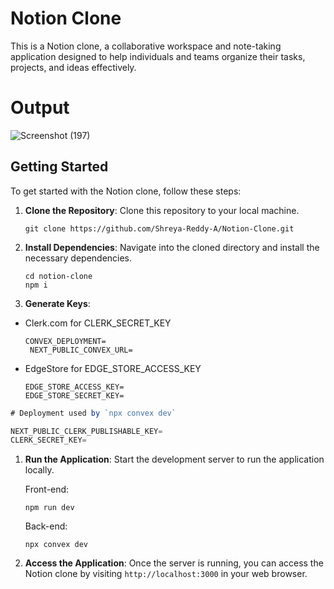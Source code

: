 # Notion Clone

This is a Notion clone, a collaborative workspace and note-taking application designed to help individuals and teams organize their tasks, projects, and ideas effectively.

# Output
![Screenshot (197)](https://github.com/Shreya-Reddy-A/Notion-Clone/assets/122392746/31a41cb9-f34a-4bdf-abd5-433dca89384c)

## Getting Started

To get started with the Notion clone, follow these steps:

1. **Clone the Repository**: Clone this repository to your local machine.
   ```
   git clone https://github.com/Shreya-Reddy-A/Notion-Clone.git
   ```

2. **Install Dependencies**: Navigate into the cloned directory and install the necessary dependencies.
   ```
   cd notion-clone
   npm i
   ```

3. **Generate Keys**: 

- Clerk.com for CLERK_SECRET_KEY
  ```
  CONVEX_DEPLOYMENT=
   NEXT_PUBLIC_CONVEX_URL=
  ```
- EdgeStore for EDGE_STORE_ACCESS_KEY
  
   ```
  EDGE_STORE_ACCESS_KEY=
  EDGE_STORE_SECRET_KEY=
  ```
 
```js
# Deployment used by `npx convex dev`

NEXT_PUBLIC_CLERK_PUBLISHABLE_KEY=
CLERK_SECRET_KEY=

```


1. **Run the Application**: Start the development server to run the application locally.
   
   Front-end:
   
   ```
   npm run dev
   ```
   Back-end:
   
   ```
   npx convex dev
   ```
2. **Access the Application**: Once the server is running, you can access the Notion clone by visiting `http://localhost:3000` in your web browser.
